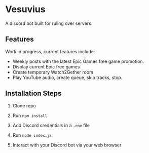 # Vesuvius
A discord bot built for ruling over servers.


## Features
Work in progress, current features include:

 - Weekly posts with the latest Epic Games free game promotion.
 - Display current Epic free games
 - Create temporary Watch2Gether room
 - Play YouTube audio, create queue, skip tracks, stop.

  
## Installation Steps

1. Clone repo

2. Run `npm install`

3. Add Discord credentials in a `.env` file

3. Run `node index.js`

4. Interact with your Discord bot via your web browser